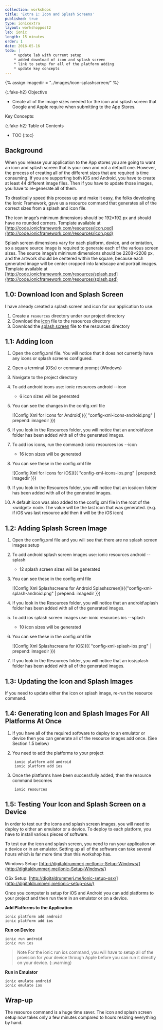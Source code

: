 ```yaml
---
collection: workshops
title: 'Extra 1: Icon and Splash Screens'
published: true
type: ionicextra
layout: workshoppost2
lab: ionic
length: 15 minutes
order: 1
date: 2016-05-16
todo: |
    * update lab with current setup
    * added download of icon and splash screen
    * link to setup for all of the platform adding
    * update key concepts
---
```


{% assign imagedir = "../images/icon-splashscreen/" %}

{:.fake-h2}
Objective

* Create all of the image sizes needed for the icon and splash screen that Google and Apple require when submitting to the App Stores.

Key Concepts:

{:.fake-h2}
Table of Contents

* TOC
{:toc}

## Background

When you release your application to the App stores you are going to want an icon and splash screen that is your own and not a default one.  However, the process of creating all of the different sizes that are required is time consuming.  If you are supporting both iOS and Android, you have to create at least 44 different image files.  Then if you have to update those images, you have to re-generate all of them.

To drastically speed this process up and make it easy, the folks developing the Ionic Framework, gave us a resource command that generates all of the correct sizes from a splash and icon file.

The icon image’s minimum dimensions should be 192×192 px and should have no rounded corners.  Template available at  [http://code.ionicframework.com/resources/icon.psd](http://code.ionicframework.com/resources/icon.psd)

Splash screen dimensions vary for each platform, device, and orientation, so a square source image is required to generate each of the various screen sizes. The source image’s minimum dimensions should be 2208×2208 px, and the artwork should be centered within the square, because each generated image will be center cropped into landscape and portrait images.  Template available at [http://code.ionicframework.com/resources/splash.psd](http://code.ionicframework.com/resources/splash.psd)


## 1.0: Download Icon and Splash Screen


I have already created a splash screen and icon for our application to use.

 1. Create a `resources` directory under our project directory
 1. Download the [icon]("../files/icon.png") file to the resources directory
 1. Download the [splash screen]("../splash.psd") file to the resources directory

## 1.1: Adding Icon

1. Open the config.xml file.  You will notice that it does not currently have any icons or splash screens configured.
1. Open a terminal (OSx) or command prompt (Windows)
1. Navigate to the project directory
1. To add android icons use:
        ionic resources android --icon
    * 6 icon sizes will be generated
1. You can see the changes in the config.xml file

    ![Config Xml for Icons for Android]({{ "config-xml-icons-android.png" | prepend: imagedir }})

1. If you look in the Resources folder, you will notice that an android\icon folder has been added with all of the generated images.
1. To add ios icons, run the command:
        ionic resources ios --icon
    * 16 icon sizes will be generated
1. You can see these in the config.xml file

    ![Config Xml for Icons for iOS]({{ "config-xml-icons-ios.png" | prepend: imagedir }})

1. If you look in the Resources folder, you will notice that an ios\icon folder has been added with all of the generated images.
1. A default icon was also added to the config.xml file in the root of the &lt;widget&gt; node.  The value will be the last icon that was generated.  (e.g. if iOS was last resource add then it will be the iOS icon)
        <icon src="resources/ios/icon/icon-small@3x.png"/>

## 1.2: Adding Splash Screen Image

1. Open the config.xml file and you will see that there are no splash screen images setup
1. To add android splash screen images use:
        ionic resources android --splash
    * 12 splash screen sizes will be generated
1. You can see these in the config.xml file

    ![Config Xml Splashscreens for Android Splashscreen]({{"config-xml-splash-android.png" | prepend: imagedir }})

1. If you look in the Resources folder, you will notice that an android\splash folder has been added with all of the generated images.
1. To add ios splash screen images use:
        ionic resources ios --splash
    * 10 icon sizes will be generated
1. You can see these in the config.xml file

    ![Config Xml Splashscreens for iOS]({{ "config-xml-splash-ios.png" | prepend: imagedir }})

1. If you look in the Resources folder, you will notice that an ios\splash folder has been added with all of the generated images.


## 1.3: Updating the Icon and Splash Images

If you need to update either the icon or splash image, re-run the resource command.

## 1.4: Generating Icon and Splash Images For All Platforms At Once

1. If you have all of the required software to deploy to an emulator or device then you can generate all of the resource images add once. (See Section 1.5 below)

1. You need to add the platforms to your project

        ionic platform add android
        ionic platform add ios

1. Once the platforms have been successfully added, then the resource command becomes

        ionic resources

## 1.5: Testing Your Icon and Splash Screen on a Device

In order to test our the icons and splash screen images, you will need to deploy to either an emulator or a device.  To deploy to each platform, you have to install various pieces of software.

To test our the icon and splash screen, you need to run your application on a device or in an emulator.  Setting up all of the software can take several hours which is far more time than this workshop has.

Windows Setup: [http://digitaldrummerj.me/Ionic-Setup-Windows/](http://digitaldrummerj.me/Ionic-Setup-Windows/)


OSx Setup: [http://digitaldrummerj.me/ionic-setup-osx/](http://digitaldrummerj.me/ionic-setup-osx/)

Once you computer is setup for iOS and Android you can add platforms to your project and then run them in an emulator or on a device.

**Add Platforms to the Application**

    ionic platform add android
    ionic platform add ios

**Run on Device**

    ionic run android
    ionic run ios

>Note For the ionic run ios command, you will have to setup all of the provision for your device through Apple before you can run it directly on your device.
{:.warning}

**Run in Emulator**

    ionic emulate android
    ionic emulate ios

## Wrap-up

The resource command is a huge time saver.  The icon and splash screen setup now takes only a few minutes compared to hours resizing everything by hand.